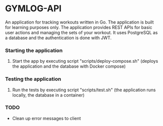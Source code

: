 # GYMLOG-API

An application for tracking workouts written in Go. The application is built for learning purposes only. The application provides REST APIs for basic user actions and managing the sets of your workout. It uses PostgreSQL as a database and the authentication is done with JWT.

### Starting the application

1. Start the app by executing script "scripts/deploy-compose.sh" (deploys the application and the database with Docker compose)

### Testing the application

1. Run the tests by executing script "scripts/test.sh" (the application runs locally, the database in a container)

### TODO

- Clean up error messages to client
